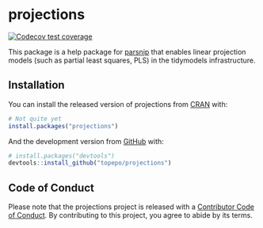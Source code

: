 

# projections

<!-- badges: start -->
[![Codecov test coverage](https://codecov.io/gh/topepo/projections/branch/master/graph/badge.svg)](https://codecov.io/gh/topepo/projections?branch=master)
<!-- badges: end -->

This package is a help package for [parsnip](https://tidymodels.github.io/parsnip/) that enables linear projection models (such as partial least squares, PLS) in the tidymodels infrastructure. 

## Installation

You can install the released version of projections from [CRAN](https://CRAN.R-project.org) with:

``` r
# Not quite yet
install.packages("projections")
```

And the development version from [GitHub](https://github.com/) with:

``` r
# install.packages("devtools")
devtools::install_github("topepo/projections")
```

## Code of Conduct

Please note that the projections project is released with a [Contributor Code of Conduct](https://contributor-covenant.org/version/2/0/CODE_OF_CONDUCT.html). By contributing to this project, you agree to abide by its terms.


